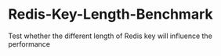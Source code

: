 # Redis-Key-Length-Benchmark


Test whether the different length of Redis key will influence the performance
